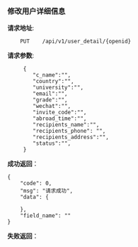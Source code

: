 ### 修改用户详细信息

**请求地址**:
```
    PUT    /api/v1/user_detail/{openid}
```

**请求参数**:
```
     {      
        "c_name":"",
        "country":"",
        "university":"",
        "email":"",
        "grade":"",
        "wechat":"",
        "invite_code":"",
        "abroad_time":"",
        "recipients_name":"",
        "recipients_phone": "",
        "recipients_address":"",
        "status":"",
     }
```

**成功返回**：
```
{
    "code": 0,
    "msg": "请求成功",
    "data": {
       
    },
    "field_name": ""
}
```

**失败返回**：
```

```